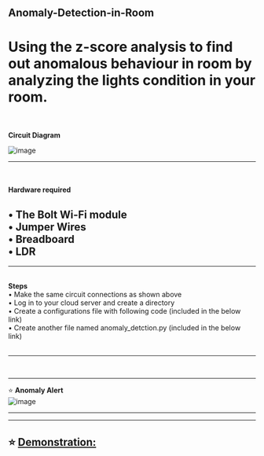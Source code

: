 ## Anomaly-Detection-in-Room
# Using the z-score analysis to find out anomalous behaviour in room by analyzing the lights condition in your room.
<br>
   
<br>
<b>Circuit Diagram<br></b>

![image](https://user-images.githubusercontent.com/37467941/140069765-06339478-706e-43b4-babc-68a9ccc326cb.png)
      <br>

---
<br><br>
<b>Hardware required <br></b>

• The Bolt Wi-Fi module<br>
• Jumper Wires <br>
• Breadboard <br>
• LDR<br>
---

---     

<br>
<b>Steps<br></b>
•  Make the same circuit connections as shown above<br>
•  Log in to your cloud server and create a directory <br>
• Create a configurations file with following code (included in the below link)<br>
• Create another file named anomaly_detction.py (included in the below link)<br>

<br>

---
<br>

---  

 ⭐️ <b>Anomaly Alert<br></b>
 ![image](https://user-images.githubusercontent.com/37467941/140071344-e9b9fe4e-a285-4bdd-a381-b919505268fd.png)

---
---  

 ⭐️ [Demonstration:](https://cciitpatna-my.sharepoint.com/:f:/g/personal/aditya_2011mt02_iitp_ac_in/Eo5YHfvLBnNEkl99yPHSC3QB-abmhvXvKUV9_dh_gtrIcA?e=UJzQgu)
      <br><br>
---
